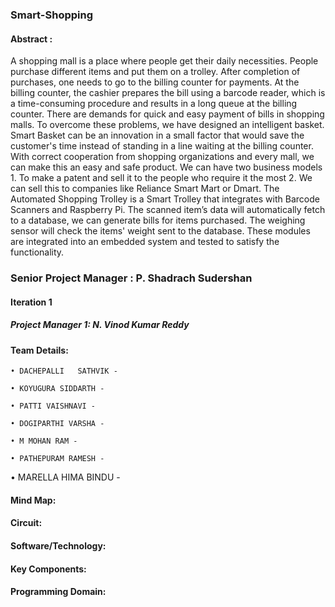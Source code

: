 ### Smart-Shopping

#### Abstract :
A shopping mall is a place where people get their daily necessities. People purchase different items and put them on a trolley. After completion of purchases, one needs to go to the billing counter for payments. At the billing counter, the cashier prepares the bill using a barcode reader, which is a time-consuming procedure and results in a long queue at the billing counter. There are demands for quick and easy payment of bills in shopping malls. To overcome these problems, we have designed an intelligent basket. Smart Basket can be an innovation in a small factor that would save the customer's time instead of standing in a line waiting at the billing counter. With correct cooperation from shopping organizations and every mall, we can make this an easy and safe product. We can have two business models 1. To make a patent and sell it to the people who require it the most 2. We can sell this to companies like Reliance Smart Mart or Dmart. The Automated Shopping Trolley is a Smart Trolley that integrates with Barcode Scanners and Raspberry Pi. The scanned item’s data will automatically fetch to a database, we can generate bills for items purchased. The weighing sensor will check the items' weight sent to the database. These modules are integrated into an embedded system and tested to satisfy the functionality.

### Senior Project Manager : P. Shadrach Sudershan

#### Iteration 1

##### Project Manager 1: N. Vinod Kumar Reddy

#### Team Details:
	• DACHEPALLI   SATHVIK - 

	• KOYUGURA SIDDARTH - 

	• PATTI VAISHNAVI - 

	• DOGIPARTHI VARSHA - 

	• M MOHAN RAM - 

	• PATHEPURAM RAMESH - 
	
  • MARELLA HIMA BINDU -

#### Mind Map:

#### Circuit:

#### Software/Technology:

#### Key Components:

#### Programming Domain:
